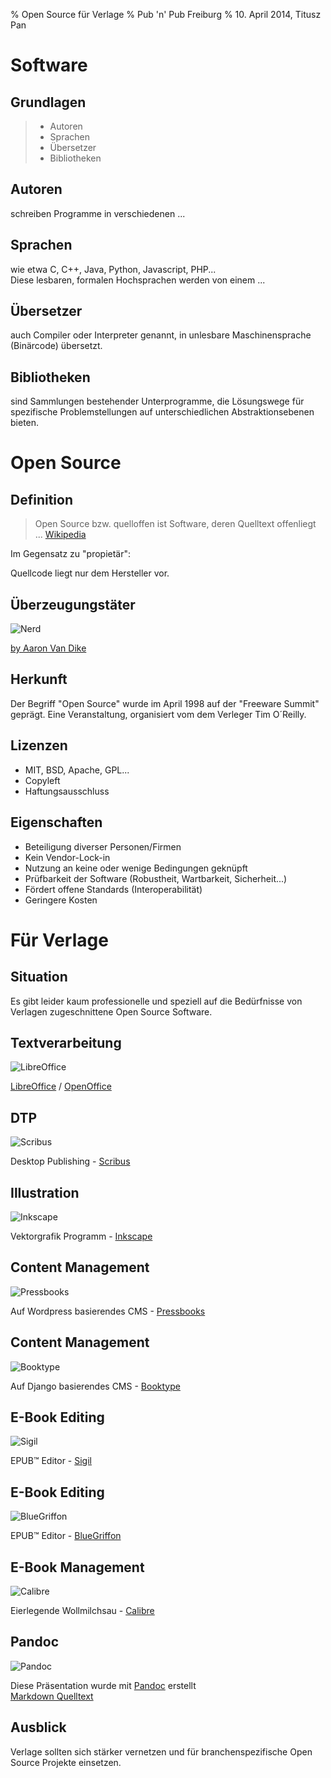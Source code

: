 % Open Source für Verlage
% Pub 'n' Pub Freiburg
% 10. April 2014, Titusz Pan

# Software

## Grundlagen

> - Autoren
> - Sprachen
> - Übersetzer
> - Bibliotheken

## Autoren

schreiben Programme in verschiedenen ...

## Sprachen

wie etwa C, C++, Java, Python, Javascript, PHP...\
Diese lesbaren, formalen Hochsprachen werden von einem ...

## Übersetzer

auch Compiler oder Interpreter genannt, in unlesbare Maschinensprache (Binärcode)
übersetzt.

## Bibliotheken

sind Sammlungen bestehender Unterprogramme, die Lösungswege für spezifische
Problemstellungen auf unterschiedlichen Abstraktionsebenen bieten.


# Open Source

## Definition

> Open Source bzw. quelloffen ist Software, deren Quelltext offenliegt ...
[Wikipedia](http://de.wikipedia.org/wiki/Open_Source)

Im Gegensatz zu "propietär":

Quellcode liegt nur dem Hersteller vor.

## Überzeugungstäter

![Nerd](nerd.jpg)

[by Aaron Van Dike](http://www.fivegiantsstudio.com)

## Herkunft

Der Begriff "Open Source" wurde im April 1998 auf der "Freeware Summit" geprägt.
Eine Veranstaltung, organisiert vom dem Verleger Tim O´Reilly.

## Lizenzen

- MIT, BSD, Apache, GPL...
- Copyleft
- Haftungsausschluss

## Eigenschaften

- Beteiligung diverser Personen/Firmen
- Kein Vendor-Lock-in
- Nutzung an keine oder wenige Bedingungen geknüpft
- Prüfbarkeit der Software (Robustheit, Wartbarkeit, Sicherheit...)
- Fördert offene Standards (Interoperabilität)
- Geringere Kosten

# Für Verlage

## Situation

Es gibt leider kaum professionelle und  speziell auf die Bedürfnisse von
Verlagen zugeschnittene Open Source Software.


## Textverarbeitung

![LibreOffice](libreoffice.jpg)

[LibreOffice](http://libreoffice.org/) / [OpenOffice](http://www.openoffice.org)


## DTP

![Scribus](scribus.jpg)

Desktop Publishing - [Scribus](http://www.scribus.net/canvas/Scribus)

## Illustration

![Inkscape](inkscape.png)

Vektorgrafik Programm - [Inkscape](http://www.inkscape.org/)


## Content Management

![Pressbooks](pressbooks.jpg)

Auf Wordpress basierendes CMS - [Pressbooks](http://pressbooks.com/)


## Content Management

![Booktype](booktype.jpg)

Auf Django basierendes CMS - [Booktype](http://www.sourcefabric.org/en/booktype/)


## E-Book Editing

![Sigil](sigil.png)

EPUB™ Editor - [Sigil](https://code.google.com/p/sigil/)

## E-Book Editing

![BlueGriffon](bluegriffon.png)

EPUB™ Editor - [BlueGriffon](http://www.bluegriffon-epubedition.com/BGEE.html)


## E-Book Management

![Calibre](calibre.jpg)

Eierlegende Wollmilchsau - [Calibre](http://calibre-ebook.com/)


## Pandoc

![Pandoc](pandoc.jpg)

Diese Präsentation wurde mit [Pandoc](http://johnmacfarlane.net/pandoc/) erstellt\
[Markdown Quelltext](https://raw.githubusercontent.com/titusz/osfv/master/osfv.md)


## Ausblick

Verlage sollten sich stärker vernetzen und für branchenspezifische Open
Source Projekte einsetzen.
